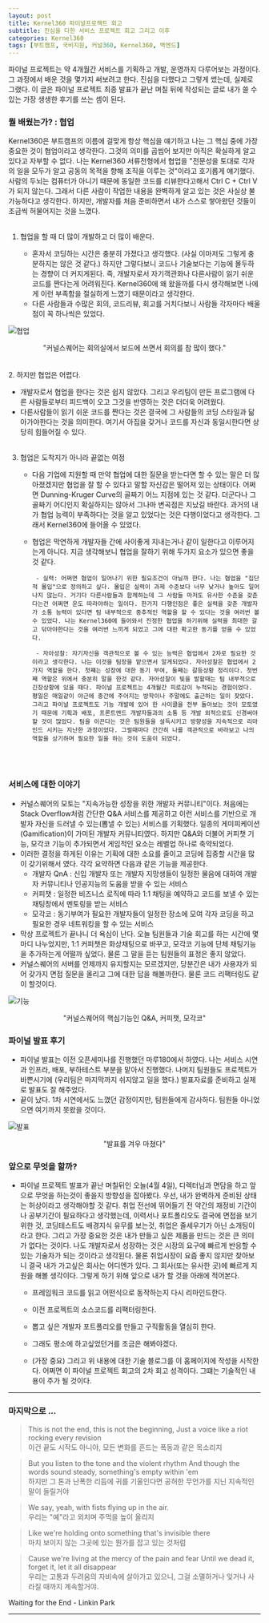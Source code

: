 ```yaml
---
layout: post
title: Kernel360 파이널프로젝트 회고
subtitle: 진심을 다한 서비스 프로젝트 회고 그리고 이후
categories: Kernel360
tags: [부트캠프, 국비지원, 커널360, Kernel360, 백엔드]
---
```


파이널 프로젝트는 약 4개월간 서비스를 기획하고 개발, 운영까지 다루어보는 과정이다. 그 과정에서 배운 것을 몇가지 써보려고 한다. 진심을 다했다고 그렇게 썼는데, 실제로 그랬다. 이 글은 파이널 프로젝트 최종 발표가 끝난 며칠 뒤에 작성되는 글로 내가 쓸 수 있는 가장 생생한 후기를 쓰는 셈이 된다.

### 뭘 배웠는가? : 협업

Kernel360은 부트캠프의 이름에 걸맞게 항상 핵심을 얘기하고 나는 그 핵심 중에 가장 중요한 것이 협업이라고 생각한다. 그것의 의미를 곱씹어 보지만 아직은 확실하게 알고있다고 자부할 수 없다. 나는 Kernel360 서류전형에서 협업을 "전문성을 토대로 각자의 일을 모두가 알고 공동의 목적을 향해 조직을 이루는 것"이라고 호기롭게 얘기했다. 사람의 두뇌는 컴퓨터가 아니기 때문에 동일한 코드를 리뷰한다고해서 Ctrl C + Ctrl V가 되지 않는다. 그래서 다른 사람이 작업한 내용을 완벽하게 알고 있는 것은 사실상 불가능하다고 생각한다. 하지만, 개발자를 처음 준비하면서 내가 스스로 쌓아왔던 것들이 조금씩 허물어지는 것을 느꼈다.
<br><br>

1. 협업을 할 때 더 많이 개발하고 더 많이 배운다.

   - 혼자서 코딩하는 시간은 충분히 가졌다고 생각했다. (사실 이마저도 그렇게 충분하지는 않은 것 같다.) 하지만 그렇다보니 코드나 기술보다는 기능에 몰두하는 경향이 더 커지게된다. 즉, 개발자로서 자기객관화나 다른사람이 읽기 쉬운 코드를 짠다는게 어려워진다. Kernel360에 왜 왔을까를 다시 생각해보면 나에게 이런 부족함을 절실하게 느꼈기 때문이라고 생각한다.
   - 다른 사람들과 수많은 회의, 코드리뷰, 회고를 거치다보니 사람들 각자마다 배울점이 꼭 하나씩은 있었다.

![협업](/assets/images/finalproject_cooperation.png)

<center>"커널스퀘어는 회의실에서 보드에 쓰면서 회의를 참 많이 했다."</center>
<br><br>
2. 하지만 협업은 어렵다.

- 개발자로서 협업을 한다는 것은 쉽지 않았다. 그리고 우리팀이 만든 프로그램에 다른 사람들로부터 피드백이 오고 그것을 반영하는 것은 더더욱 어려웠다.
- 다른사람들이 읽기 쉬운 코드를 짠다는 것은 결국에 그 사람들의 코딩 스타일과 닮아가야한다는 것을 의미한다. 여기서 아집을 갖거나 코드를 자신과 동일시한다면 상당히 힘들어질 수 있다.
  <br><br>

3.  협업은 도착지가 아니라 끝없는 여정

    - 다음 기업에 지원할 때 만약 협업에 대한 질문을 받는다면 할 수 있는 말은 더 많아졌겠지만 협업을 잘 할 수 있다고 말할 자신감은 떨어져 있는 상태이다. 어쩌면 Dunning-Kruger Curve의 골짜기 어느 지점에 있는 것 같다. 더군다나 그 골짜기 어디인지 확실하지는 않아서 그나마 변곡점은 지났길 바란다. 과거의 내가 협업 능력이 부족하다는 것을 알고 있었다는 것은 다행이었다고 생각한다. 그래서 Kernel360에 들어올 수 있었다.

    - 협업은 막연하게 개발자들 간에 사이좋게 지내는거나 같이 일한다고 이루어지는게 아니다. 지금 생각해보니 협업을 잘하기 위해 두가지 요소가 있으면 좋을 것 같다.

           - 실력: 어쩌면 협업이 일어나기 위한 필요조건이 아닐까 한다. 나는 협업을 "집단적 몰입"으로 정의하고 싶다. 몰입은 실력이 과제 수준보다 너무 낮거나 높아도 일어나지 않는다. 거기다 다른사람들과 함께하는데 그 사람들 마저도 유사한 수준을 갖춘다는건 어쩌면 운도 따라야하는 일이다. 한가지 다행인점은 좋은 실력을 갖춘 개발자가 소통 능력이 있다면 팀 내부적으로 중추적인 역할을 할 수 있다는 것을 여러번 볼 수 있었다. 나는 Kernel360에 들어와서 진정한 협업을 하기위해 실력을 최대한 갈고 닦아야한다는 것을 여러번 느끼게 되었고 그에 대한 확고한 동기를 얻을 수 있었다.

           - 자아성찰: 자기자신을 객관적으로 볼 수 있는 능력은 협업에서 2차로 필요한 것이라고 생각한다. 나는 이것을 팀장을 맡으면서 알게되었다. 자아성찰은 협업에서 2가지 역할을 한다. 첫쨰는 성장에 대한 동기 부여, 둘째는 갈등상황 정리이다. 첫번째 역할은 위에서 충분히 말을 한것 같다. 자아성찰이 빛을 발할때는 팀 내부적으로 긴장상황에 있을 때다. 파이널 프로젝트는 4개월간 피로감이 누적되는 경험이었다. 평일은 매일같이 야근에 중간에 주어지는 방학이나 주말에도 출근하는 일이 잦았다. 그리고 파이널 프로젝트도 기능 개발에 있어 한 사이클을 전부 돌아보는 것이 모토였기 때문에 기획과 배포, 프론트엔드 개발자들과의 소통 등 개발 외적으로도 신경써야할 것이 많았다. 팀을 이끈다는 것은 팀원들을 설득시키고 방향성을 지속적으로 리마인드 시키는 지난한 과정이었다. 그럴때마다 간간히 나를 객관적으로 바라보고 나의 역할을 상기하며 필요한 일을 하는 것이 도움이 되었다.

      <br><br>

### 서비스에 대한 이야기

- 커널스퀘어의 모토는 "지속가능한 성장을 위한 개발자 커뮤니티"이다. 처음에는 Stack Overflow처럼 간단한 Q&A 서비스를 제공하고 이런 서비스를 기반으로 개발자 자신을 드러낼 수 있는(뽐낼 수 있는) 서비스를 기획했다. 일종의 게미피케이션(Gamification)이 가미된 개발자 커뮤니티였다. 하지만 Q&A와 더불어 커피챗 기능, 모각코 기능이 추가되면서 게임적인 요소는 레벨업 하나로 축약되었다.
- 이러한 결정을 하게된 이유는 기획에 대한 소요를 줄이고 코딩에 집중할 시간을 많이 갖기위해서 였다. 각각 요약하면 다음과 같은 기능을 제공한다.
  - 개발자 QnA : 신입 개발자 또는 개발자 지망생들이 일정한 물음에 대하여 개발자 커뮤니티나 인공지능의 도움을 받을 수 있는 서비스
  - 커피챗 : 일정한 비즈니스 로직에 따라 1:1 채팅을 예약하고 코드를 보낼 수 있는 채팅창에서 멘토링을 받는 서비스
  - 모각코 : 동기부여가 필요한 개발자들이 일정한 장소에 모여 각자 코딩을 하고 필요한 경우 네트워킹을 할 수 있는 서비스
- 막상 프로젝트가 끝나니 더 욕심이 난다. 오늘 팀원들과 기술 회고를 하는 시간에 몇마디 나누었지만, 1:1 커피챗은 화상채팅으로 바꾸고, 모각코 기능에 단체 채팅기능을 추가하는게 어떨까 싶었다. 물론 그 말을 듣는 팀원들의 표정은 좋지 않았다.
- 커널스퀘어의 서버를 언제까지 유지할지는 모르겠지만, 당분간은 내가 사용자가 되어 갖가지 면접 질문을 올리고 그에 대한 답을 해볼까한다. 물론 코드 리팩터링도 같이 할것이다.

![기능](/assets/images/finalproject_functions.PNG)

<center>"커널스퀘어의 핵심기능인 Q&A, 커피챗, 모각코"</center>

### 파이널 발표 후기

- 파이널 발표는 이전 오픈세미나를 진행했던 마루180에서 하였다. 나는 서비스 시연과 인프라, 배포, 부하테스트 부분을 맡아서 진행했다. 나머지 팀원들도 프로젝트가 바쁜시기에 (우리팀은 마지막까지 쉬지않고 일을 했다.) 발표자료를 준비하고 실제로 발표도 잘 해주었다.
- 끝이 났다. 1차 시연에서도 느꼈던 감정이지만, 팀원들에게 감사하다. 팀원들 아니었으면 여기까지 못왔을 것이다.

![발표](/assets/images/finalproject_demonstration.jpg)

<center>"발표를 겨우 마쳤다"</center>

### 앞으로 무엇을 할까?

- 파이널 프로젝트 발표가 끝난 며칠뒤인 오늘(4월 4일), 디렉터님과 면담을 하고 앞으로 무엇을 하는것이 좋을지 방향성을 잡아봤다. 우선, 내가 완벽하게 준비된 상태는 허상이라고 생각해야할 것 같다. 취업 전선에 뛰어들기 전 약간의 재정비 기간이나 공부기간이 필요하다고 생각했는데, 이력서나 포트폴리오도 결국에 면접을 보기 위한 것, 코딩테스트도 배경지식 유무를 보는것, 취업은 줄세우기가 아닌 소개팅이라고 한다. 그리고 가장 중요한 것은 내가 만들고 싶은 제품을 만드는 것은 큰 의미가 없다는 것이다. 나도 개발자로서 성장하는 것은 시장의 요구에 빠르게 반응할 수 있는 기술자가 되는 것이라고 생각된다. 물론 취업시장이 요즘 좋지 않지만 찾아보니 결국 내가 가고싶은 회사는 어디엔가 있다. 그 회사(또는 유사한 곳)에 빠르게 지원을 해볼 생각이다. 그렇게 하기 위해 앞으로 내가 할 것을 아래에 적어본다.

  - 프레임워크 코드를 읽고 어떤식으로 동작하는지 다시 리마인드한다.

  - 이전 프로젝트의 소스코드를 리팩터링한다.

  - 뽑고 싶은 개발자 포트폴리오를 만들고 구직활동을 열심히 한다.

  - 그래도 평소에 하고싶었던거를 조금은 해봐야겠다.

  - (가장 중요) 그리고 위 내용에 대한 기술 블로그를 이 홈페이지에 작성을 시작한다. 어쩌면 이 파이널 프로젝트 회고의 2차 회고 성격이다. 그떄는 기술적인 내용이 주가 될 것이다.

---

### 마지막으로 ...

> This is not the end, this is not the beginning,
> Just a voice like a riot rocking every revision <br>
> 이건 끝도 시작도 아니야, 모든 변화를 흔드는 폭동과 같은 목소리지

> But you listen to the tone and the violent rhythm
> And though the words sound steady, something's empty within 'em <br>
> 하지만 그 톤과 난폭한 리듬에 귀를 기울인다면 공허한 무언가를 지닌 지속적인 말이 들릴거야

> We say, yeah, with fists flying up in the air. <br>
> 우리는 "예"라고 외치며 주먹을 높이 올리지

> Like we're holding onto something that's invisible there <br>
> 마치 보이지 않는 그곳에 있는 뭔가를 잡고 있는 것처럼

> Cause we're living at the mercy of the pain and fear
> Until we dead it, forget it, let it all disappear <br>
> 우리는 고통과 두려움의 자비속에 살아가고 있으니, 그걸 소멸하거나 잊거나 사라질 때까지 계속할거야.

Waiting for the End - Linkin Park

---
